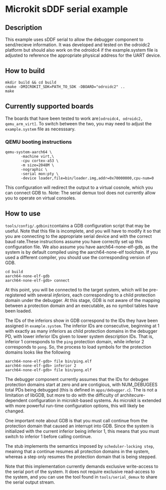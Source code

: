 # Microkit sDDF serial example

## Description

This example uses sDDF serial to allow the debugger component to send/recieve information.
It was developed and tested on the odroidc2 platform but should also work on the odroidc4
if the example.system file is adjusted to reference the appropriate physical address for the
UART device.

## How to build

```
mkdir build && cd build
cmake -DMICROKIT_SDK=PATH_TO_SDK -DBOARD="odroidc2" ..
make
```

## Currently supported boards

The boards that have been tested to work are`[odroidc4, odroidc2, qemu_arm_virt]`. To switch between the two,
you may need to adjust the `example.system` file as necesssary. 

### QEMU booting instructions

```
qemu-system-aarch64 \
       -machine virt,\
       -cpu cortex-a53 \
       -m size=2048M \
       -nographic \
       -serial mon:pty \
       -device loader,file=bin/loader.img,addr=0x70000000,cpu-num=0
```

This configuration will redirect the output to a virtual cosnole, which you can connect GDB to.
Note: The serial demux tool does not currently allow you to operate on virtual consoles.

## How to use 

`tools/config/.gdbinit`contains a GDB configuration script that may be useful. Note that this file
is incomplete, and you will have to modify it so that you are connecting to the appropriate serial
device and with the correct baud rate.These instructions assume you have correctly set up this
configuration file. We also assume you have aarch64-none-elf-gdb, as the system is by default compiled
using the aarch64-none-elf toolchain. If you used a different compiler, you should use the corresponding
version of GDB.

```
cd build
aarch64-none-elf-gdb
aarch64-none-elf-gdb> connect
```

At this point, you will be connected to the target system, which will be pre-registered with several
_inferiors_, each corresponding to a child protection domain under the debugger. At this stage,
GDB is not aware of the mapping between a protection domain and an executable, as no symbol tables
have been loaded.

The IDs of the inferiors show in GDB correspond to the IDs they have been assigned in
`example.system`. The inferior IDs are consecutive, beginning at 1 with exactly as
many inferiors as child protection domains in the debugger PD, with lower inferior IDs given to lower
system description IDs. That is, inferior 1 corresponds to the `ping` protection domain, while
inferior 2 corresponds to `pong`. So, the process to load symbols for the protection domains looks
like the following

```
aarch64-none-elf-gdb> file bin/ping.elf
aarch64-none-elf-gdb> inferior 2
aarch64-none-elf-gdb> file bin/pong.elf
```

The debugger component currently assumes that the IDs for debugee protection domains start
at zero and are contigious, with NUM_DEBUGEES total PDs being debugged (this is defined in `apps/debugger.c`).
The is not a limitation of libGDB, but more to do with the difficulty of architecure-dependent configuration
in microkit-based systems. As microkit is extended with more powerful run-time configuration options,
this will likely be changed.

One important note about GDB is that you must call continue from the protection domain that caused
an interrupt into GDB. Since the system is initialized with the current inferior being inferior 1, this
means that you must switch to inferior 1 before calling continue.

The stub implements the semantics imposed by `scheduler-locking step`, meainng that a continue resumes
all protection domains in the system, whereas a step only resumes the protection domain that is being
stepped.

Note that this implementation currently demands exclusive write-access to the serial port of the system.
It does not require exclusive read-access to the system, and you can use the tool found in 
`tools/serial_demux` to share the serial output stream.
